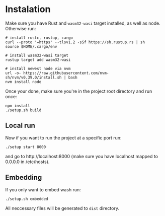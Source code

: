 # Instalation

Make sure you have Rust and `wasm32-wasi` target installed, as well as node.
Otherwise run:

```
# install rustc, rustup, cargo
curl --proto '=https' --tlsv1.2 -sSf https://sh.rustup.rs | sh
source $HOME/.cargo/env

# install wasm32-wasi target
rustup target add wasm32-wasi

# install newest node via nvm
url -o- https://raw.githubusercontent.com/nvm-sh/nvm/v0.39.0/install.sh | bash
nvm install node
```

Once your done, make sure you're in the project root directory and run once:

```
npm install
./setup.sh build
```

## Local run

Now if you want to run the project at a specific port run:

```
./setup start 8000
```

and go to http://localhost:8000 (make sure you have localhost mapped to 0.0.0.0 in /etc/hosts).

## Embedding

If you only want to embed wash run:

```
./setup.sh embedded
```

All neccessary files will be generated to `dist` directory.
